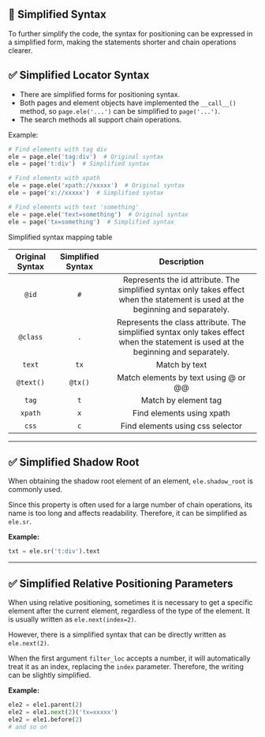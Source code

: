 🔦 Simplified Syntax
---

To further simplify the code, the syntax for positioning can be expressed in a simplified form, making the statements shorter and chain operations clearer.

## ✅️ Simplified Locator Syntax

- There are simplified forms for positioning syntax.
- Both pages and element objects have implemented the `__call__()` method, so `page.ele('...')` can be simplified to `page('...')`.
- The search methods all support chain operations.

Example:

```python
# Find elements with tag div
ele = page.ele('tag:div')  # Original syntax
ele = page('t:div')  # Simplified syntax

# Find elements with xpath
ele = page.ele('xpath://xxxxx')  # Original syntax
ele = page('x://xxxxx')  # Simplified syntax

# Find elements with text 'something'
ele = page.ele('text=something')  # Original syntax
ele = page('tx=something')  # Simplified syntax
```

Simplified syntax mapping table

| Original Syntax | Simplified Syntax |         Description         |
|:--------------:|:----------------:|:-----------------------------:|
|     `@id`      |       `#`        |  Represents the id attribute. The simplified syntax only takes effect when the statement is used at the beginning and separately.   |
|    `@class`    |       `.`        | Represents the class attribute. The simplified syntax only takes effect when the statement is used at the beginning and separately. |
|     `text`     |       `tx`       |           Match by text          |
|   `@text()`   |    `@tx()`      |        Match elements by text using @ or @@       |
|      `tag`     |       `t`        |           Match by element tag           |
|     `xpath`    |       `x`        |       Find elements using xpath        |
|      `css`     |       `c`        |    Find elements using css selector    |

---

## ✅️ Simplified Shadow Root

When obtaining the shadow root element of an element, `ele.shadow_root` is commonly used.

Since this property is often used for a large number of chain operations, its name is too long and affects readability. Therefore, it can be simplified as `ele.sr`.

**Example:**

```python
txt = ele.sr('t:div').text
```

---

## ✅️ Simplified Relative Positioning Parameters

When using relative positioning, sometimes it is necessary to get a specific element after the current element, regardless of the type of the element. It is usually written as `ele.next(index=2)`.

However, there is a simplified syntax that can be directly written as `ele.next(2)`.

When the first argument `filter_loc` accepts a number, it will automatically treat it as an index, replacing the `index` parameter. Therefore, the writing can be slightly simplified.

**Example:**

```python
ele2 = ele1.parent(2)
ele2 = ele1.next(2)('tx=xxxxx')
ele2 = ele1.before(2)
# and so on
```

